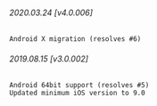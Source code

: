 

###### 2020.03.24 [v4.0.006]

```
Android X migration (resolves #6)
```


###### 2019.08.15 [v3.0.002]

```
Android 64bit support (resolves #5)
Updated minimum iOS version to 9.0
```
